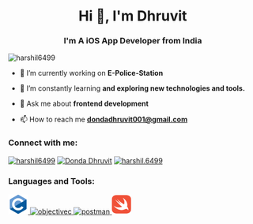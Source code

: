 <h1 align="center">Hi 👋, I'm Dhruvit</h1>
<h3 align="center">I'm A  iOS App Developer from India</h3>

<p align="left"> <img src="https://komarev.com/ghpvc/?username=Dhruv2498&label=Profile%20views&color=0e75b6&style=flat" alt="harshil6499" /> </p>

- 🔭 I’m currently working on **E-Police-Station**

- 🌱 I’m constantly learning **and exploring new technologies and tools.**

- 💬 Ask me about **frontend development**

- 📫 How to reach me **dondadhruvit001@gmail.com**

<h3 align="left">Connect with me:</h3>
<p align="left">
<a href="https://twitter.com/harshil6499" target="blank"><img align="center" src="https://raw.githubusercontent.com/rahuldkjain/github-profile-readme-generator/master/src/images/icons/Social/twitter.svg" alt="harshil6499" height="30" width="40" /></a>
<a href="https://www.linkedin.com/in/donda-dhruvit-b69427283/" target="blank"><img align="center" src="https://raw.githubusercontent.com/rahuldkjain/github-profile-readme-generator/master/src/images/icons/Social/linked-in-alt.svg" alt="Donda Dhruvit" height="30" width="40" /></a>
<a href="https://instagram.com/harshil.6499" target="blank"><img align="center" src="https://raw.githubusercontent.com/rahuldkjain/github-profile-readme-generator/master/src/images/icons/Social/instagram.svg" alt="harshil.6499" height="30" width="40" /></a>
</p>

<h3 align="left">Languages and Tools:</h3>
<p align="left"> <a href="https://www.cprogramming.com/" target="_blank" rel="noreferrer"> <img src="https://raw.githubusercontent.com/devicons/devicon/master/icons/c/c-original.svg" alt="c" width="40" height="40"/> </a> <a href="https://developer.apple.com/library/archive/documentation/Cocoa/Conceptual/ProgrammingWithObjectiveC/Introduction/Introduction.html" target="_blank" rel="noreferrer"> <img src="https://www.vectorlogo.zone/logos/apple_objectivec/apple_objectivec-icon.svg" alt="objectivec" width="40" height="40"/> </a> <a href="https://postman.com" target="_blank" rel="noreferrer"> <img src="https://www.vectorlogo.zone/logos/getpostman/getpostman-icon.svg" alt="postman" width="40" height="40"/> </a> <a href="https://developer.apple.com/swift/" target="_blank" rel="noreferrer"> <img src="https://raw.githubusercontent.com/devicons/devicon/master/icons/swift/swift-original.svg" alt="swift" width="40" height="40"/> </a> </p>
